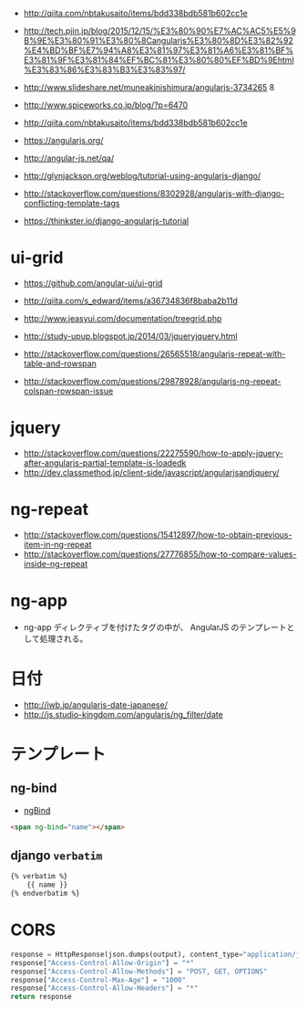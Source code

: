 - http://qiita.com/nbtakusaito/items/bdd338bdb581b602cc1e
- http://tech.pjin.jp/blog/2015/12/15/%E3%80%90%E7%AC%AC5%E5%9B%9E%E3%80%91%E3%80%8Cangularjs%E3%80%8D%E3%82%92%E4%BD%BF%E7%94%A8%E3%81%97%E3%81%A6%E3%81%BF%E3%81%9F%E3%81%84%EF%BC%81%E3%80%80%EF%BD%9Ehtml%E3%83%86%E3%83%B3%E3%83%97/
- http://www.slideshare.net/muneakinishimura/angularjs-3734265  8
- http://www.spiceworks.co.jp/blog/?p=6470
- http://qiita.com/nbtakusaito/items/bdd338bdb581b602cc1e
- https://angularjs.org/
- http://angular-js.net/qa/

- http://glynjackson.org/weblog/tutorial-using-angularjs-django/
- http://stackoverflow.com/questions/8302928/angularjs-with-django-conflicting-template-tags
- https://thinkster.io/django-angularjs-tutorial

# ui-grid

- https://github.com/angular-ui/ui-grid
- http://qiita.com/s_edward/items/a36734836f8baba2b11d

- http://www.jeasyui.com/documentation/treegrid.php
- http://study-upup.blogspot.jp/2014/03/jqueryjquery.html
- http://stackoverflow.com/questions/26565518/angularjs-repeat-with-table-and-rowspan
- http://stackoverflow.com/questions/29878928/angularjs-ng-repeat-colspan-rowspan-issue

# jquery

- http://stackoverflow.com/questions/22275590/how-to-apply-jquery-after-angularjs-partial-template-is-loadedk
- http://dev.classmethod.jp/client-side/javascript/angularjsandjquery/

# ng-repeat

- http://stackoverflow.com/questions/15412897/how-to-obtain-previous-item-in-ng-repeat
- http://stackoverflow.com/questions/27776855/how-to-compare-values-inside-ng-repeat

# ng-app

- ng-app ディレクティブを付けたタグの中が、 AngularJS のテンプレートとして処理される。


# 日付

- http://iwb.jp/angularjs-date-japanese/
- http://js.studio-kingdom.com/angularjs/ng_filter/date

# テンプレート

## ng-bind

- [ngBind](https://docs.angularjs.org/api/ng/directive/ngBind)

~~~html
<span ng-bind="name"></span>
~~~

## django `verbatim`

~~~html
{% verbatim %}
    {{ name }}
{% endverbatim %}
~~~

# CORS

~~~py
response = HttpResponse(json.dumps(output), content_type="application/json")
response["Access-Control-Allow-Origin"] = "*"
response["Access-Control-Allow-Methods"] = "POST, GET, OPTIONS"
response["Access-Control-Max-Age"] = "1000"
response["Access-Control-Allow-Headers"] = "*"
return response
~~~
